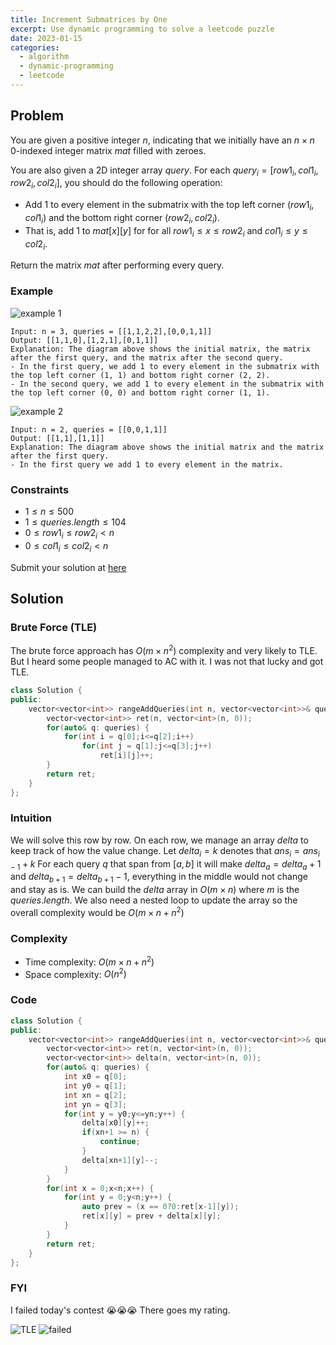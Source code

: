```yaml
---
title: Increment Submatrices by One
excerpt: Use dynamic programming to solve a leetcode puzzle
date: 2023-01-15
categories:
  - algorithm
  - dynamic-programming
  - leetcode
---
```


## Problem

You are given a positive integer $n$, indicating that we initially have an $n \times n$ 0-indexed integer matrix $mat$ filled with zeroes.

You are also given a 2D integer array $query$.
For each $query_i = [row1_i, col1_i, row2_i, col2_i]$,
you should do the following operation:

- Add $1$ to every element in the submatrix with the top left corner $(row1_i, col1_i)$ and the bottom right corner $(row2_i, col2_i)$.
- That is, add $1$ to $mat[x][y]$ for for all $row1_i \leq x \leq row2_i$ and $col1_i \leq y \leq col2_i$.

Return the matrix $mat$ after performing every query.

### Example

![example 1](https://assets.leetcode.com/uploads/2022/11/24/p2example11.png)

```
Input: n = 3, queries = [[1,1,2,2],[0,0,1,1]]
Output: [[1,1,0],[1,2,1],[0,1,1]]
Explanation: The diagram above shows the initial matrix, the matrix after the first query, and the matrix after the second query.
- In the first query, we add 1 to every element in the submatrix with the top left corner (1, 1) and bottom right corner (2, 2).
- In the second query, we add 1 to every element in the submatrix with the top left corner (0, 0) and bottom right corner (1, 1).
```

![example 2](https://assets.leetcode.com/uploads/2022/11/24/p2example22.png)

```
Input: n = 2, queries = [[0,0,1,1]]
Output: [[1,1],[1,1]]
Explanation: The diagram above shows the initial matrix and the matrix after the first query.
- In the first query we add 1 to every element in the matrix.
```

### Constraints

- $1 \leq n \leq 500$
- $1 \leq queries.length \leq 104$
- $0 \leq row1_i \leq row2_i < n$
- $0 \leq col1_i \leq col2_i < n$

Submit your solution at [here](https://leetcode.com/problems/increment-submatrices-by-one/)

## Solution

### Brute Force (TLE)

The brute force approach has $O(m \times n^2)$ complexity and very likely to TLE.
But I heard some people managed to AC with it. I was not that lucky and got TLE.

```cpp
class Solution {
public:
    vector<vector<int>> rangeAddQueries(int n, vector<vector<int>>& queries) {
        vector<vector<int>> ret(n, vector<int>(n, 0));
        for(auto& q: queries) {
            for(int i = q[0];i<=q[2];i++)
                for(int j = q[1];j<=q[3];j++)
                    ret[i][j]++;
        }
        return ret;
    }
};
```

### Intuition

We will solve this row by row. On each row, we manage an array $delta$ to keep track of how the value change.
Let $delta_i = k$ denotes that $ans_i = ans_{i-1}+k$
For each query $q$ that span from $[a,b]$ it will make $delta_a = delta_a + 1$ and $delta_{b+1} = delta_{b+1} - 1$,
everything in the middle would not change and stay as is.
We can build the $delta$ array in $O(m \times n)$ where $m$ is the $queries.length$.
We also need a nested loop to update the array so the overall complexity would be $O(m \times n+n^2)$

### Complexity

- Time complexity: $O(m \times n+n^2)$
- Space complexity: $O(n^2)$

### Code

```cpp
class Solution {
public:
    vector<vector<int>> rangeAddQueries(int n, vector<vector<int>>& queries) {
        vector<vector<int>> ret(n, vector<int>(n, 0));
        vector<vector<int>> delta(n, vector<int>(n, 0));
        for(auto& q: queries) {
            int x0 = q[0];
            int y0 = q[1];
            int xn = q[2];
            int yn = q[3];
            for(int y = y0;y<=yn;y++) {
                delta[x0][y]++;
                if(xn+1 >= n) {
                    continue;
                }
                delta[xn+1][y]--;
            }
        }
        for(int x = 0;x<n;x++) {
            for(int y = 0;y<n;y++) {
                auto prev = (x == 0?0:ret[x-1][y]);
                ret[x][y] = prev + delta[x][y];
            }
        }
        return ret;
    }
};
```

### FYI

I failed today's contest 😭😭😭 There goes my rating.

![TLE](increment-submatrices-by-one/tle.png)
![failed](increment-submatrices-by-one/failed.png)
